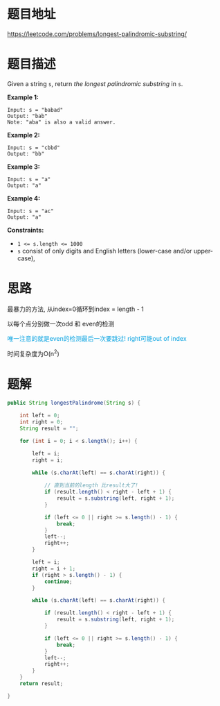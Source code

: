 # 题目地址

https://leetcode.com/problems/longest-palindromic-substring/



# 题目描述

Given a string `s`, return *the longest palindromic substring* in `s`.

**Example 1:**

```
Input: s = "babad"
Output: "bab"
Note: "aba" is also a valid answer.
```

**Example 2:**

```
Input: s = "cbbd"
Output: "bb"
```

**Example 3:**

```
Input: s = "a"
Output: "a"
```

**Example 4:**

```
Input: s = "ac"
Output: "a"
```

**Constraints:**

- `1 <= s.length <= 1000`
- `s` consist of only digits and English letters (lower-case and/or upper-case),



# 思路

最暴力的方法,  从index=0循环到index = length - 1

以每个点分别做一次odd 和 even的检测

<font color = grape>唯一注意的就是even的检测最后一次要跳过! right可能out of index</font>

时间复杂度为O(n<sup>2</sup>)



# 题解

```java
public String longestPalindrome(String s) {

    int left = 0;
    int right = 0;
    String result = "";

    for (int i = 0; i < s.length(); i++) {

        left = i;
        right = i;

        while (s.charAt(left) == s.charAt(right)) {
			
            // 直到当前的length 比result大了!
            if (result.length() < right - left + 1) {
                result = s.substring(left, right + 1);
            }

            if (left <= 0 || right >= s.length() - 1) {
                break;
            }
            left--;
            right++;   
        } 

        left = i;
        right = i + 1;
        if (right > s.length() - 1) {
            continue;
        }

        while (s.charAt(left) == s.charAt(right)) {

            if (result.length() < right - left + 1) {
                result = s.substring(left, right + 1);
            }

            if (left <= 0 || right >= s.length() - 1) {
                break;
            }
            left--;
            right++;   
        }
    }
    return result;

}
```

